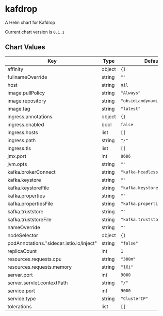 kafdrop
=======
A Helm chart for Kafdrop

Current chart version is `0.1.1`





## Chart Values

| Key | Type | Default | Description |
|-----|------|---------|-------------|
| affinity | object | `{}` |  |
| fullnameOverride | string | `""` |  |
| host | string | `nil` |  |
| image.pullPolicy | string | `"Always"` |  |
| image.repository | string | `"obsidiandynamics/kafdrop"` |  |
| image.tag | string | `"latest"` |  |
| ingress.annotations | object | `{}` |  |
| ingress.enabled | bool | `false` |  |
| ingress.hosts | list | `[]` |  |
| ingress.path | string | `"/"` |  |
| ingress.tls | list | `[]` |  |
| jmx.port | int | `8686` |  |
| jvm.opts | string | `""` |  |
| kafka.brokerConnect | string | `"kafka-headless:9092"` |  |
| kafka.keystore | string | `""` |  |
| kafka.keystoreFile | string | `"kafka.keystore.jks"` |  |
| kafka.properties | string | `""` |  |
| kafka.propertiesFile | string | `"kafka.properties"` |  |
| kafka.truststore | string | `""` |  |
| kafka.truststoreFile | string | `"kafka.truststore.jks"` |  |
| nameOverride | string | `""` |  |
| nodeSelector | object | `{}` |  |
| podAnnotations."sidecar.istio.io/inject" | string | `"false"` |  |
| replicaCount | int | `1` |  |
| resources.requests.cpu | string | `"300m"` |  |
| resources.requests.memory | string | `"1Gi"` |  |
| server.port | int | `9000` |  |
| server.servlet.contextPath | string | `"/"` |  |
| service.port | int | `9000` |  |
| service.type | string | `"ClusterIP"` |  |
| tolerations | list | `[]` |  |
